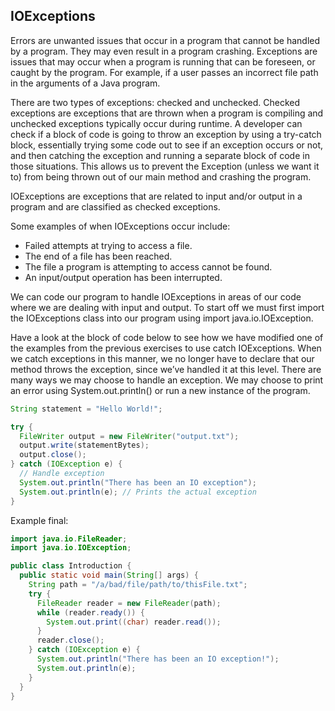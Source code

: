 ## IOExceptions

Errors are unwanted issues that occur in a program that cannot be handled by a program. They may even result in a program crashing. Exceptions are issues that may occur when a program is running that can be foreseen, or caught by the program. For example, if a user passes an incorrect file path in the arguments of a Java program.

There are two types of exceptions: checked and unchecked. Checked exceptions are exceptions that are thrown when a program is compiling and unchecked exceptions typically occur during runtime. A developer can check if a block of code is going to throw an exception by using a try-catch block, essentially trying some code out to see if an exception occurs or not, and then catching the exception and running a separate block of code in those situations. This allows us to prevent the Exception (unless we want it to) from being thrown out of our main method and crashing the program.

IOExceptions are exceptions that are related to input and/or output in a program and are classified as checked exceptions.

Some examples of when IOExceptions occur include:

* Failed attempts at trying to access a file.
* The end of a file has been reached.
* The file a program is attempting to access cannot be found.
* An input/output operation has been interrupted.

We can code our program to handle IOExceptions in areas of our code where we are dealing with input and output. To start off we must first import the IOExceptions class into our program using import java.io.IOException.

Have a look at the block of code below to see how we have modified one of the examples from the previous exercises to use catch IOExceptions. When we catch exceptions in this manner, we no longer have to declare that our method throws the exception, since we’ve handled it at this level. There are many ways we may choose to handle an exception. We may choose to print an error using System.out.println() or run a new instance of the program.

```java
String statement = "Hello World!";

try {
  FileWriter output = new FileWriter("output.txt");
  output.write(statementBytes);
  output.close();
} catch (IOException e) {
  // Handle exception
  System.out.println("There has been an IO exception");
  System.out.println(e); // Prints the actual exception
}
```

Example final:

```java
import java.io.FileReader;
import java.io.IOException;

public class Introduction {
  public static void main(String[] args) {
    String path = "/a/bad/file/path/to/thisFile.txt";
    try {
      FileReader reader = new FileReader(path);  
      while (reader.ready()) {    
        System.out.print((char) reader.read());    
      }    
      reader.close();
    } catch (IOException e) {
      System.out.println("There has been an IO exception!");
      System.out.println(e);
    }
  }
}
```
